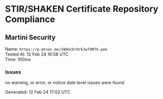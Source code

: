 # STIR/SHAKEN Certificate Repository Compliance

## Martini Security

Name: `https://p.mtsec.me/2884/DrOrE3wf4M7X.pem`\
Tested At: 12 Feb 24 16:58 UTC\
Time: 100ms

### Issues

no warning, or error, or notice date level issues were found

Generated: 12 Feb 24 17:02 UTC